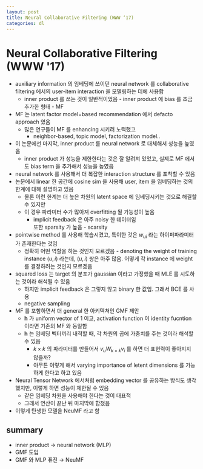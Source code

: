 ```yaml
---
layout: post
title: Neural Collaborative Filtering (WWW ‘17)
categories: dl
---
```


# Neural Collaborative Filtering (WWW '17)
- auxiliary information 의 임베딩에 쓰이던 neural network 를 collaborative filtering 에서의 user-item interaction 을 모델링하는 데에 사용함
  - inner product 를 쓰는 것이 일반적이었음 - inner product 에 bias 를 조금 추가한 형태 - MF
- MF 는 latent factor model=based recommendation 에서 defacto approach 였음
  - 많은 연구들이 MF 를 enhancing 시키려 노력했고
    - neighbor-based, topic model, factorization model..
- 이 논문에선 마지막, inner product 를 neural network 로 대체해서 성능을 높였음
  - inner product 가 성능을 제한한다는 것은 잘 알려져 있었고, 실제로 MF 에서도 bias term 을 추가해서 성능을 높였음
- neural network 를 사용해서 더 복잡한 interaction structure 를 포착할 수 있음
- 논문에서 linear 한 공간에 cosine sim 을 사용해 user, item 을 임베딩하는 것의 한계에 대해 설명하고 있음
  - 물론 이런 한계는 더 높은 차원의 latent space 에 임베딩시키는 것으로 해결할 수 있지만
  - 이 경우 파라미터 수가 많아져 overfitting 될 가능성이 높음
    - implicit feedback 은 아주 noisy 한 데이터임  
    또한 sparsity 가 높음 - scarsity
- pointwise method 를 사용해 학습시켰고, 특이한 것은 $w_{ui}$ 라는 하이퍼파라미터가 존재한다는 것임
  - 정확히 어떤 역할을 하는 것인지 모르겠음 - denoting the weight of training instance $(u, i)$ 라는데, $(u, i)$ 쌍은 아주 많음. 어떻게 각 instance 에 weight 를 결정하려는 것인지 모르겠음
- squared loss 는 target 의 분포가 gaussian 이라고 가정했을 때 MLE 를 시도하는 것이라 해석될 수 있음
  - 하지만 implicit feedback 은 그렇지 않고 binary 한 값임. 그래서 BCE 를 사용
  - negative sampling
- MF 를 포함하면서 더 general 한 아키텍쳐인 GMF 제안
  - $\mathbf h$ 가 uniform vector of 1 이고, activation function 이 identity fucntion 이라면 기존의 MF 와 동일함
  - $\mathbf h$ 는 임베딩 벡터끼리 내적할 때, 각 차원의 곱에 가중치를 주는 것이라 해석할 수 있음
    - $k\times k$ 의 파라미터를 만들어서 $v_u W_{k\times k} v_i$ 를 하면 더 표현력이 좋아지지 않을까?
    - 아무튼 이렇게 해서 varying importance of letent dimensions 를 가능하게 한다고 하고 있음
- Neural Tensor Network 에서처럼 embedding vector 를 공유하는 방식도 생각했지만, 이렇게 하면 성능이 제한될 수 있음
  - 같은 임베딩 차원을 사용해야 한다는 것이 대표적
  - 그래서 연산이 끝난 뒤 마지막에 합쳤음
- 이렇게 탄생한 모델을 NeuMF 라고 함

## summary
- inner product $\rightarrow$ neural network (MLP)
- GMF 도입
- GMF 와 MLP 퓨전 $\rightarrow$ NeuMF
